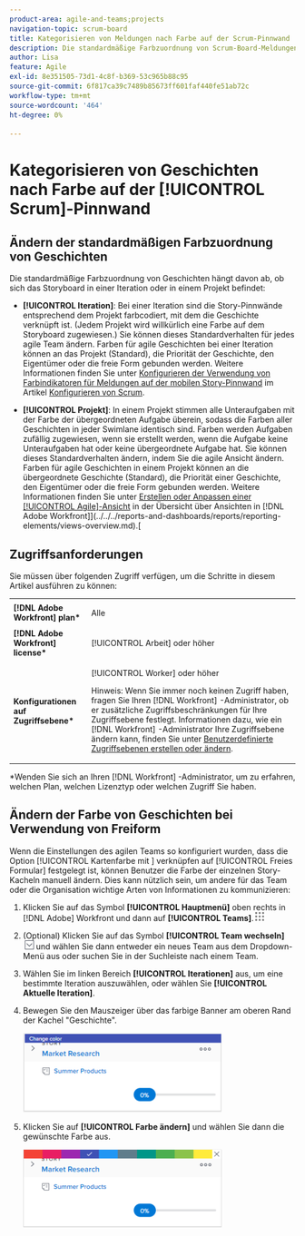 ```yaml
---
product-area: agile-and-teams;projects
navigation-topic: scrum-board
title: Kategorisieren von Meldungen nach Farbe auf der Scrum-Pinnwand
description: Die standardmäßige Farbzuordnung von Scrum-Board-Meldungen hängt davon ab, ob sich das Story-Forum auf einer Iteration oder einem Projekt befindet.
author: Lisa
feature: Agile
exl-id: 8e351505-73d1-4c8f-b369-53c965b88c95
source-git-commit: 6f817ca39c7489b85673ff601faf440fe51ab72c
workflow-type: tm+mt
source-wordcount: '464'
ht-degree: 0%

---
```


# Kategorisieren von Geschichten nach Farbe auf der [!UICONTROL Scrum]-Pinnwand

## Ändern der standardmäßigen Farbzuordnung von Geschichten

Die standardmäßige Farbzuordnung von Geschichten hängt davon ab, ob sich das Storyboard in einer Iteration oder in einem Projekt befindet:

* **[!UICONTROL Iteration]**: Bei einer Iteration sind die Story-Pinnwände entsprechend dem Projekt farbcodiert, mit dem die Geschichte verknüpft ist. (Jedem Projekt wird willkürlich eine Farbe auf dem Storyboard zugewiesen.) Sie können dieses Standardverhalten für jedes agile Team ändern. Farben für agile Geschichten bei einer Iteration können an das Projekt (Standard), die Priorität der Geschichte, den Eigentümer oder die freie Form gebunden werden. Weitere Informationen finden Sie unter [Konfigurieren der Verwendung von Farbindikatoren für Meldungen auf der mobilen Story-Pinnwand](../../../agile/get-started-with-agile-in-workfront/configure-scrum.md#configur4) im Artikel [Konfigurieren von Scrum](../../../agile/get-started-with-agile-in-workfront/configure-scrum.md).

* **[!UICONTROL Projekt]**: In einem Projekt stimmen alle Unteraufgaben mit der Farbe der übergeordneten Aufgabe überein, sodass die Farben aller Geschichten in jeder Swimlane identisch sind. Farben werden Aufgaben zufällig zugewiesen, wenn sie erstellt werden, wenn die Aufgabe keine Unteraufgaben hat oder keine übergeordnete Aufgabe hat. Sie können dieses Standardverhalten ändern, indem Sie die agile Ansicht ändern. Farben für agile Geschichten in einem Projekt können an die übergeordnete Geschichte (Standard), die Priorität einer Geschichte, den Eigentümer oder die freie Form gebunden werden. Weitere Informationen finden Sie unter [Erstellen oder Anpassen einer [!UICONTROL Agile]-Ansicht](../../../reports-and-dashboards/reports/reporting-elements/views-overview.md#customizing-an-agile-view) in der Übersicht über Ansichten in  [!DNL Adobe Workfront]](../../../reports-and-dashboards/reports/reporting-elements/views-overview.md).[

## Zugriffsanforderungen

Sie müssen über folgenden Zugriff verfügen, um die Schritte in diesem Artikel ausführen zu können:

<table style="table-layout:auto"> 
 <col> 
 </col> 
 <col> 
 </col> 
 <tbody> 
  <tr> 
   <td role="rowheader"><strong>[!DNL Adobe Workfront] plan*</strong></td> 
   <td> <p>Alle</p> </td> 
  </tr> 
  <tr> 
   <td role="rowheader"><strong>[!DNL Adobe Workfront] license*</strong></td> 
   <td> <p>[!UICONTROL Arbeit] oder höher</p> </td> 
  </tr> 
  <tr> 
   <td role="rowheader"><strong>Konfigurationen auf Zugriffsebene*</strong></td> 
   <td> <p>[!UICONTROL Worker] oder höher</p> <p>Hinweis: Wenn Sie immer noch keinen Zugriff haben, fragen Sie Ihren [!DNL Workfront] -Administrator, ob er zusätzliche Zugriffsbeschränkungen für Ihre Zugriffsebene festlegt. Informationen dazu, wie ein [!DNL Workfront] -Administrator Ihre Zugriffsebene ändern kann, finden Sie unter <a href="../../../administration-and-setup/add-users/configure-and-grant-access/create-modify-access-levels.md" class="MCXref xref">Benutzerdefinierte Zugriffsebenen erstellen oder ändern</a>.</p> </td> 
  </tr> 
 </tbody> 
</table>

&#42;Wenden Sie sich an Ihren [!DNL Workfront] -Administrator, um zu erfahren, welchen Plan, welchen Lizenztyp oder welchen Zugriff Sie haben.

## Ändern der Farbe von Geschichten bei Verwendung von Freiform

Wenn die Einstellungen des agilen Teams so konfiguriert wurden, dass die Option [!UICONTROL Kartenfarbe mit ] verknüpfen auf [!UICONTROL Freies Formular] festgelegt ist, können Benutzer die Farbe der einzelnen Story-Kacheln manuell ändern. Dies kann nützlich sein, um andere für das Team oder die Organisation wichtige Arten von Informationen zu kommunizieren:

1. Klicken Sie auf das Symbol **[!UICONTROL Hauptmenü]** oben rechts in [!DNL Adobe] Workfront und dann auf **[!UICONTROL Teams]**.![](assets/main-menu-icon.png)

1. (Optional) Klicken Sie auf das Symbol **[!UICONTROL Team wechseln]** ![Team-Symbol wechseln](assets/switch-team-icon.png) und wählen Sie dann entweder ein neues Team aus dem Dropdown-Menü aus oder suchen Sie in der Suchleiste nach einem Team.

1. Wählen Sie im linken Bereich **[!UICONTROL Iterationen]** aus, um eine bestimmte Iteration auszuwählen, oder wählen Sie **[!UICONTROL Aktuelle Iteration]**.
1. Bewegen Sie den Mauszeiger über das farbige Banner am oberen Rand der Kachel &quot;Geschichte&quot;.

   ![](assets/agile-story-color1-nwe-350x140.png)

1. Klicken Sie auf **[!UICONTROL Farbe ändern]** und wählen Sie dann die gewünschte Farbe aus.

   ![](assets/agile-story-color2-nwe-350x138.png)
